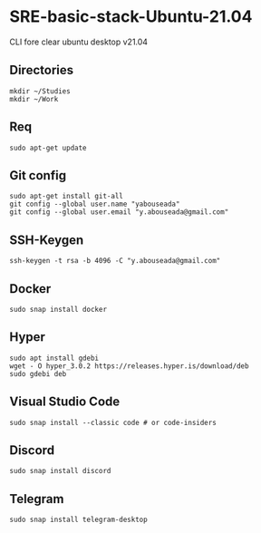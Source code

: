 # SRE-basic-stack-Ubuntu-21.04
CLI fore clear ubuntu desktop v21.04

## Directories
```
mkdir ~/Studies
mkdir ~/Work
```

## Req
```
sudo apt-get update
```

## Git config
```
sudo apt-get install git-all
git config --global user.name "yabouseada"
git config --global user.email "y.abouseada@gmail.com"
```
## SSH-Keygen
```
ssh-keygen -t rsa -b 4096 -C "y.abouseada@gmail.com"
```

## Docker
```
sudo snap install docker
```

## Hyper
```
sudo apt install gdebi
wget - O hyper_3.0.2 https://releases.hyper.is/download/deb
sudo gdebi deb
````

## Visual Studio Code
```
sudo snap install --classic code # or code-insiders
```

## Discord
```
sudo snap install discord
```

## Telegram
```
sudo snap install telegram-desktop
```
